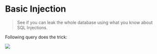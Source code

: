 # Basic Injection 

> See if you can leak the whole database using what you know about SQL Injections.

Following query does the trick:

![](https://i.imgur.com/ha6GHss.png)
